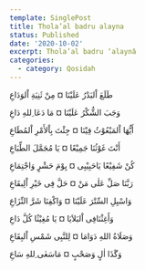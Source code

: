 ```yaml
---
template: SinglePost
title: Thola’al badru alayna
status: Published
date: '2020-10-02'
excerpt: Thola’al badru ‘alaynâ
categories:
  - category: Qosidah
---
```


طَلَعَ اْلبَدْرُ عَلَيْنَا ¤ مِنْ ثَنِيَةِ اْلوَدَاعِ

وَجَبَ الشُّکْرُ عَلَيْنَا ¤ مَا دَعَا ِللهِ دَاعِ

أَيُّهَا اْلمَبْعُوْثُ فِيْنَا ¤ جِئْتَ بِاْلأَمْرِ اْلمُطَاعِ

أَنْتَ غَوْثُنَا جَمِيْعًا ¤ يَا مُجَمَّلَ الطِّبَاعِ

کُنْ شَفِيْعًا يَاحَبِيْبِی ¤ يِوْمَ حَشْرٍ وَاجْتِمَاعِ 

رَبَّنَا صَلِّ عَلٰی مَنْ ¤ حَلَّ فِی خَيْرِ اْلِبقَاعِ

وَاسْبِلِ السِّتْرَ عَلَيْنَا ¤ وَاکْفِنَا شَرَّ النِّزَاعِ

وَأَغِثْنَافِی اْلبَلاَيَا ¤ يَا مُغِيْثًا کُلَّ دَاعِ

وَصَلَاةُ اللهِ دَوَامَا ¤ لِلنَّبِی شَمْسِ اْلبِقَاعِ

وَگَذَا اٰلٍ وَصَحْبٍ ¤ مَاسَعٰی ِللهِ سَاعِ


